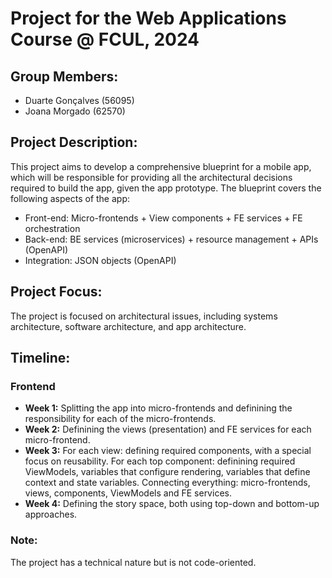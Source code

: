 # Project for the Web Applications Course @ FCUL, 2024

## Group Members:
- Duarte Gonçalves (56095)
- Joana Morgado (62570)

## Project Description:
This project aims to develop a comprehensive blueprint for a mobile app, which will be responsible for providing all the architectural decisions required to build the app, given the app prototype. The blueprint covers the following aspects of the app:
- Front-end: Micro-frontends + View components + FE services + FE orchestration
- Back-end: BE services (microservices) + resource management + APIs (OpenAPI)
- Integration: JSON objects (OpenAPI)

## Project Focus:
The project is focused on architectural issues, including systems architecture, software architecture, and app architecture. 

## Timeline:
### Frontend
- **Week 1:** Splitting the app into micro-frontends and definining the responsibility for each of the micro-frontends.
- **Week 2:** Definining the views (presentation) and FE services for each micro-frontend.
- **Week 3:** For each view: defining required components, with a special focus on reusability.
              For each top component: definining required ViewModels, variables that configure rendering, variables that define context and state variables.
              Connecting everything: micro-frontends, views, components, ViewModels and FE services.
- **Week 4:** Defining the story space, both using top-down and bottom-up approaches.
  
### Note:
The project has a technical nature but is not code-oriented. 
  
